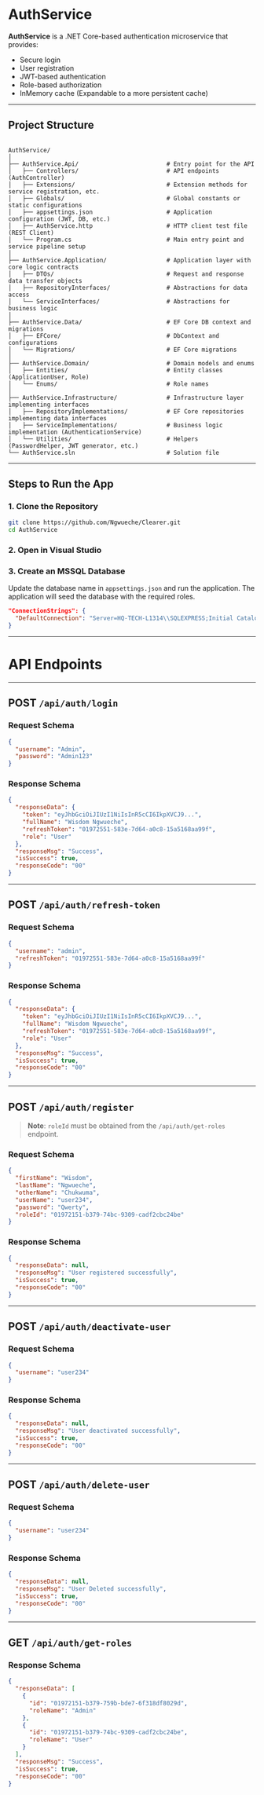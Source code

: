 
# AuthService

**AuthService** is a .NET Core-based authentication microservice that provides:

- Secure login
- User registration
- JWT-based authentication
- Role-based authorization
- InMemory cache (Expandable to a more persistent cache)

---

## Project Structure

```

AuthService/
│
├── AuthService.Api/                         # Entry point for the API
│   ├── Controllers/                         # API endpoints (AuthController)
│   ├── Extensions/                          # Extension methods for service registration, etc.
│   ├── Globals/                             # Global constants or static configurations
│   ├── appsettings.json                     # Application configuration (JWT, DB, etc.)
│   ├── AuthService.http                     # HTTP client test file (REST Client)
│   └── Program.cs                           # Main entry point and service pipeline setup
│
├── AuthService.Application/                 # Application layer with core logic contracts
│   ├── DTOs/                                # Request and response data transfer objects
│   ├── RepositoryInterfaces/                # Abstractions for data access
│   └── ServiceInterfaces/                   # Abstractions for business logic
│
├── AuthService.Data/                        # EF Core DB context and migrations
│   ├── EFCore/                              # DbContext and configurations
│   └── Migrations/                          # EF Core migrations
│
├── AuthService.Domain/                      # Domain models and enums
│   ├── Entities/                            # Entity classes (ApplicationUser, Role)
│   └── Enums/                               # Role names
│
├── AuthService.Infrastructure/              # Infrastructure layer implementing interfaces
│   ├── RepositoryImplementations/           # EF Core repositories implementing data interfaces
│   ├── ServiceImplementations/              # Business logic implementation (AuthenticationService)
│   └── Utilities/                           # Helpers (PasswordHelper, JWT generator, etc.)
└── AuthService.sln                          # Solution file

````

---

## Steps to Run the App

### 1. Clone the Repository

```bash
git clone https://github.com/Ngwueche/Clearer.git
cd AuthService
````

### 2. Open in Visual Studio

### 3. Create an MSSQL Database

Update the database name in `appsettings.json` and run the application. The application will seed the database with the required roles.

```json
"ConnectionStrings": {
  "DefaultConnection": "Server=HQ-TECH-L1314\\SQLEXPRESS;Initial Catalog=<YourOwnDB>;Integrated Security=True;Pooling=False;Encrypt=True;Trust Server Certificate=True"
}
```

---

# API Endpoints

---

## POST `/api/auth/login`

### Request Schema

```json
{
  "username": "Admin",
  "password": "Admin123"
}
```

### Response Schema

```json
{
  "responseData": {
    "token": "eyJhbGciOiJIUzI1NiIsInR5cCI6IkpXVCJ9...",
    "fullName": "Wisdom Ngwueche",
    "refreshToken": "01972551-583e-7d64-a0c8-15a5168aa99f",
    "role": "User"
  },
  "responseMsg": "Success",
  "isSuccess": true,
  "responseCode": "00"
}
```

---

## POST `/api/auth/refresh-token`

### Request Schema

```json
{
  "username": "admin",
  "refreshToken": "01972551-583e-7d64-a0c8-15a5168aa99f"
}
```

### Response Schema

```json
{
  "responseData": {
    "token": "eyJhbGciOiJIUzI1NiIsInR5cCI6IkpXVCJ9...",
    "fullName": "Wisdom Ngwueche",
    "refreshToken": "01972551-583e-7d64-a0c8-15a5168aa99f",
    "role": "User"
  },
  "responseMsg": "Success",
  "isSuccess": true,
  "responseCode": "00"
}
```

---

## POST `/api/auth/register`

> **Note**: `roleId` must be obtained from the `/api/auth/get-roles` endpoint.

### Request Schema

```json
{
  "firstName": "Wisdom",
  "lastName": "Ngwueche",
  "otherName": "Chukwuma",
  "userName": "user234",
  "password": "Qwerty",
  "roleId": "01972151-b379-74bc-9309-cadf2cbc24be"
}
```

### Response Schema

```json
{
  "responseData": null,
  "responseMsg": "User registered successfully",
  "isSuccess": true,
  "responseCode": "00"
}
```

---

## POST `/api/auth/deactivate-user`

### Request Schema

```json
{
  "username": "user234"
}
```

### Response Schema

```json
{
  "responseData": null,
  "responseMsg": "User deactivated successfully",
  "isSuccess": true,
  "responseCode": "00"
}
```

---

## POST `/api/auth/delete-user`

### Request Schema

```json
{
  "username": "user234"
}
```

### Response Schema

```json
{
  "responseData": null,
  "responseMsg": "User Deleted successfully",
  "isSuccess": true,
  "responseCode": "00"
}
```

---

## GET `/api/auth/get-roles`

### Response Schema

```json
{
  "responseData": [
    {
      "id": "01972151-b379-759b-bde7-6f318df8029d",
      "roleName": "Admin"
    },
    {
      "id": "01972151-b379-74bc-9309-cadf2cbc24be",
      "roleName": "User"
    }
  ],
  "responseMsg": "Success",
  "isSuccess": true,
  "responseCode": "00"
}
```
